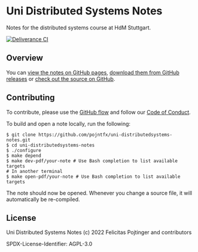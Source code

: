 # Uni Distributed Systems Notes

Notes for the distributed systems course at HdM Stuttgart.

[![Deliverance CI](https://github.com/pojntfx/uni-distributedsystems-notes/actions/workflows/deliverance.yaml/badge.svg)](https://github.com/pojntfx/uni-distributedsystems-notes/actions/workflows/deliverance.yaml)

## Overview

You can [view the notes on GitHub pages](https://pojntfx.github.io/uni-distributedsystems-notes/), [download them from GitHub releases](https://github.com/pojntfx/uni-distributedsystems-notes/releases/latest) or [check out the source on GitHub](https://github.com/pojntfx/uni-distributedsystems-notes).

## Contributing

To contribute, please use the [GitHub flow](https://guides.github.com/introduction/flow/) and follow our [Code of Conduct](./CODE_OF_CONDUCT.md).

To build and open a note locally, run the following:

```shell
$ git clone https://github.com/pojntfx/uni-distributedsystems-notes.git
$ cd uni-distributedsystems-notes
$ ./configure
$ make depend
$ make dev-pdf/your-note # Use Bash completion to list available targets
# In another terminal
$ make open-pdf/your-note # Use Bash completion to list available targets
```

The note should now be opened. Whenever you change a source file, it will automatically be re-compiled.

## License

Uni Distributed Systems Notes (c) 2022 Felicitas Pojtinger and contributors

SPDX-License-Identifier: AGPL-3.0
